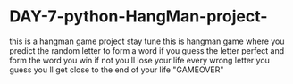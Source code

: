 # DAY-7-python-HangMan-project-
this is a hangman game project stay tune
this is hangman game where you predict the random letter to form a word if you guess the letter perfect and form the word you win if not you ll lose your life every wrong letter you guess you ll get close to the end of your life "GAMEOVER"
